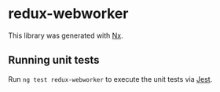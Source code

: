 # redux-webworker

This library was generated with [Nx](https://nx.dev).

## Running unit tests

Run `ng test redux-webworker` to execute the unit tests via [Jest](https://jestjs.io).
